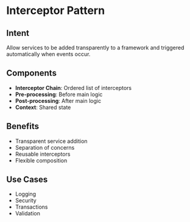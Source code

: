 # Interceptor Pattern

## Intent
Allow services to be added transparently to a framework and triggered automatically when events occur.

## Components
- **Interceptor Chain**: Ordered list of interceptors
- **Pre-processing**: Before main logic
- **Post-processing**: After main logic
- **Context**: Shared state

## Benefits
- Transparent service addition
- Separation of concerns
- Reusable interceptors
- Flexible composition

## Use Cases
- Logging
- Security
- Transactions
- Validation
